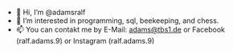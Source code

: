 - 👋 Hi, I’m @adamsralf
- 👀 I’m interested in programming, sql, beekeeping, and chess.
- 📫 You can contakt me by E-Mail: adams@tbs1.de or Facebook (ralf.adams.9) or Instagram (ralf.adams.9)

<!---
adamsralf/adamsralf is a ✨ special ✨ repository because its `README.md` (this file) appears on your GitHub profile.
You can click the Preview link to take a look at your changes.
--->
